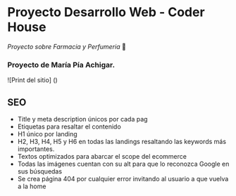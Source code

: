 # Proyecto Desarrollo Web - Coder House

_Proyecto sobre Farmacia y Perfumeria_ 🤖

### Proyecto de María Pía Achigar.

![Print del sitio] ()

## SEO

* Title y meta description únicos por cada pag
* Etiquetas para resaltar el contenido
* H1 único por landing
* H2, H3, H4, H5 y H6 en todas las landings resaltando las keywords más importantes.
* Textos optimizados para abarcar el scope del ecommerce
* Todas las imágenes cuentan con su alt para que lo reconozca Google en sus búsquedas
* Se crea página 404 por cualquier error invitando al usuario a que vuelva a la home
